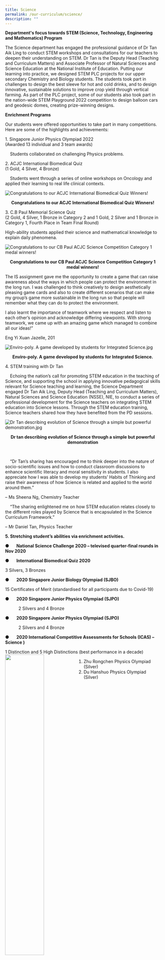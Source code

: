 ```yaml
---
title: Science
permalink: /our-curriculum/science/
description: ""
---
```

**Department's focus towards STEM (Science, Technology, Engineering and Mathematics) Program**

The Science department has engaged the professional guidance of Dr Tan Aik Ling to conduct STEM workshops and consultations for our teachers to deepen their understanding on STEM. Dr Tan is the Deputy Head (Teaching and Curriculum Matters) and Associate Professor of Natural Sciences and Science Education at the National Institute of Education. Putting our learning into practice, we designed STEM PLC projects for our upper secondary Chemistry and Biology students. The students took part in challenges to design the best sleeve for hot and cold drinks, and to design innovative, sustainable solutions to improve crop yield through vertical farming. As part of the PLC project, some of our students also took part in the nation-wide STEM Playground 2022 competition to design balloon cars and geodesic domes, creating prize-winning designs.


**Enrichment Programs**  

Our students were offered opportunities to take part in many competitions. Here are some of the highlights and achievements:

1\. Singapore Junior Physics Olympiad 2022  
     (Awarded 13 individual and 3 team awards)

    Students collaborated on challenging Physics problems.
  

2\. ACJC International Biomedical Quiz    
     (1 Gold, 4 Silver, 4 Bronze)

    Students went through a series of online workshops on Oncology and applied their learning to real life clinical contexts.

  
![Congratulations to our ACJC International Biomedical Quiz Winners!](/images/Congratulations%20to%20our%20ACJC%20International%20Biomedical%20Quiz%20Winners!.jpg)

<p style="text-align: center"><strong>Congratulations to our ACJC International Biomedical Quiz Winners!</strong></p>

3\. C.B Paul Memorial Science Quiz    
     (2 Gold, 4 Silver, 1 Bronze in Category 2 and 1 Gold, 2 Silver and 1 Bronze in Category 1, Fourth Place in Team Final Round)

High-ability students applied their science and mathematical knowledge to explain daily phenomena.

![Congratulations to our CB Paul ACJC Science Competition Category 1 medal winners!](/images/Congratulations%20to%20our%20CB%20Paul%20ACJC%20Science%20Competition%20Category%201%20medal%20winners!.jpg)

<p style="text-align: center"><strong>Congratulations to our CB Paul ACJC Science Competition Category 1 medal winners!</strong></p>

  

The IS assignment gave me the opportunity to create a game that can raise awareness about the ways in which people can protect the environment in the long run. I was challenged to think creatively to design aesthetically pleasing game cards and also to create different scenarios that can make my group’s game more sustainable in the long run so that people will remember what they can do to protect the environment.  

  

I also learnt the importance of teamwork where we respect and listen to each other’s opinion and acknowledge differing viewpoints. With strong teamwork, we came up with an amazing game which managed to combine all our ideas!”

Eng Yi Xuan Jazelle, 201 

![Enviro-poly. A game developed by students for Integrated Science.jpg](/images/enviropoly.jpg)
<p style="text-align: center"><strong>Enviro-poly. A game developed by students for Integrated Science.</strong></p>



4\. STEM training with Dr Tan

    Echoing the nation’s call for promoting STEM education in the teaching of Science, and supporting the school in applying innovative pedagogical skills relevant for Science teaching and learning, the Science Department engaged Dr Tan Aik Ling, Deputy Head (Teaching and Curriculum Matters), Natural Sciences and Science Education (NSSE), NIE, to conduct a series of professional development for the Science teachers on integrating STEM education into Science lessons. Through the STEM education training, Science teachers shared how they have benefited from the PD sessions.

![Dr Tan describing evolution of Science through a simple but powerful demonstration.jpg](/images/scienceevolution.jpg)  

<p style="text-align: center"><strong>Dr tan describing evolution of Science through a simple but powerful demonstration</strong></p> 

  
    “Dr Tan’s sharing has encouraged me to think deeper into the nature of socio-scientific issues and how to conduct classroom discussions to enhance scientific literacy and moral sensitivity in students. I also appreciate how I was able to develop my students’ Habits of Thinking and raise their awareness of how Science is related and applied to the world around them.” 

– Ms Sheena Ng, Chemistry Teacher

  
    “The sharing enlightened me on how STEM education relates closely to the different roles played by Science that is encapsulated in the Science Curriculum Framework.” 

– Mr Daniel Tan, Physics Teacher

  
**5\. Stretching student’s abilities via enrichment activities.**  

●      **National Science Challenge 2020 – televised quarter-final rounds in Nov 2020**

●      **International Biomedical Quiz 2020**

3 Silvers, 3 Bronzes

●      **2020 Singapore Junior Biology Olympiad (SJBO)**

15 Certificates of Merit (standardised for all participants due to Covid-19)

●      **2020 Singapore Junior Physics Olympiad (SJPO)**

           2 Silvers and 4 Bronze

●      **2020 Singapore Junior Physics Olympiad (SJPO)**

           2 Silvers and 4 Bronze

●      **2020 International Competitive Assessments for Schools (ICAS) – Science )**

1 Distinction and 5 High Distinctions (best performance in a decade)
<br>
<img src="/images/zhurongchen.jpg" align="left" style="width:50%;">
<img src="/images/duhanshuo .jpg" align="right" style="width:50%;">


1. Zhu Rongchen Physics Olympiad (Silver)
2. Du Hanshuo Physics Olympiad (Silver)